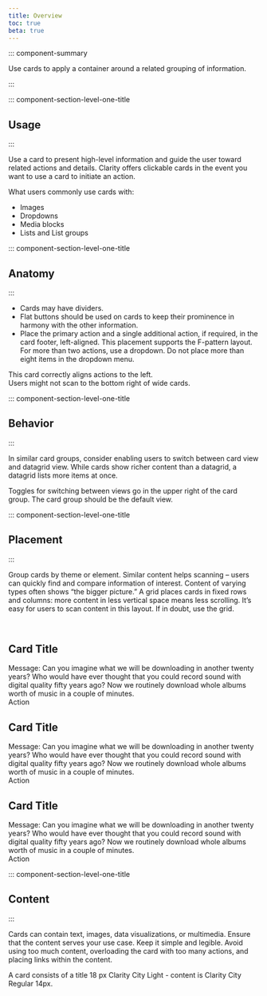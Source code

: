 ```yaml
---
title: Overview
toc: true
beta: true
---
```


::: component-summary

Use cards to apply a container around a related grouping of information.

:::

::: component-section-level-one-title

## Usage

:::

Use a card to present high-level information and guide the user toward related actions and details. Clarity offers clickable cards in the event you want to use a card to initiate an action.

What users commonly use cards with:

- Images
- Dropdowns
- Media blocks
- Lists and List groups

::: component-section-level-one-title

## Anatomy

:::

- Cards may have dividers.
- Flat buttons should be used on cards to keep their prominence in harmony with the other information.
- Place the primary action and a single additional action, if required, in the card footer, left-aligned. This placement supports the F-pattern layout. For more than two actions, use a dropdown. Do not place more than eight items in the dropdown menu.

<div class="clr-row">

<div class="clr-col-sm-12 clr-col-lg-6 doc-do">
<ClrImage class="doc-example" title="Do align card actions to the left" src="/images/angular-components/card/buttons_in_cards_2.png" align="center" />
This card correctly aligns actions to the left.
</div>

<div class="clr-col-sm-12 clr-col-lg-6 doc-dont">
<ClrImage class="doc-example" title="Don't align buttons to right" src="/images/angular-components/card/buttons_in_cards_1.png" align="center" />
Users might not scan to the bottom right of wide cards.
</div>

<div class="clr-col-sm-12 clr-col-lg-6">

</div>
</div>

::: component-section-level-one-title

## Behavior

:::

In similar card groups, consider enabling users to switch between card view and datagrid view. While cards show richer content than a datagrid, a datagrid lists more items at once.

Toggles for switching between views go in the upper right of the card group. The card group should be the default view.

::: component-section-level-one-title

## Placement

:::

Group cards by theme or element.
Similar content helps scanning – users can quickly find and compare information of interest. Content of varying types often shows “the bigger picture.” A grid places cards in fixed rows and columns: more content in less vertical space means less scrolling. It’s easy for users to scan content in this layout. If in doubt, use the grid.

<br/>

<div cds-layout="grid cols@md:4 cols@lg:3 gap:md">
<cds-card aria-labelledby="containerOfCards1">
<div cds-layout="vertical gap:md">
<h2 id="containerOfCards1" cds-text="section" cds-layout="horizontal align:vertical-center">
  Card Title
</h2>
<div cds-text="body light" cds-layout="p-y:lg">
  Message: Can you imagine what we will be downloading in another twenty years? Who would have ever thought that
  you could record sound with digital quality fifty years ago? Now we routinely download whole albums worth of
  music in a couple of minutes.
</div>
<cds-divider cds-card-remove-margin></cds-divider>
<div cds-layout="horizontal gap:sm p-y:sm align:vertical-center">
  <cds-button action="flat-inline">Action</cds-button>
</div>
</div>
</cds-card>
<cds-card aria-labelledby="containerOfCards2">
<div cds-layout="vertical gap:md">
<h2 id="containerOfCards2" cds-text="section" cds-layout="horizontal align:vertical-center">
  Card Title
</h2>
<div cds-text="body light" cds-layout="p-y:lg">
  Message: Can you imagine what we will be downloading in another twenty years? Who would have ever thought that
  you could record sound with digital quality fifty years ago? Now we routinely download whole albums worth of
  music in a couple of minutes.
</div>
<cds-divider cds-card-remove-margin></cds-divider>
<div cds-layout="horizontal gap:sm p-y:sm align:vertical-center">
  <cds-button action="flat-inline">Action</cds-button>
</div>
</div>
</cds-card>
<cds-card aria-labelledby="containerOfCards3">
<div cds-layout="vertical gap:md">
<h2 id="containerOfCards3" cds-text="section" cds-layout="horizontal align:vertical-center">
  Card Title
</h2>
<div cds-text="body light" cds-layout="p-y:lg">
  Message: Can you imagine what we will be downloading in another twenty years? Who would have ever thought that
  you could record sound with digital quality fifty years ago? Now we routinely download whole albums worth of
  music in a couple of minutes.
</div>
<cds-divider cds-card-remove-margin></cds-divider>
<div cds-layout="horizontal gap:sm p-y:sm align:vertical-center">
  <cds-button action="flat-inline">Action</cds-button>
</div>
</div>
</cds-card>
</div>

::: component-section-level-one-title

## Content

:::

Cards can contain text, images, data visualizations, or multimedia. Ensure that the content serves your use case. Keep it simple and legible. Avoid using too much content, overloading the card with too many actions, and placing links within the content.

A card consists of a title 18 px Clarity City Light - content is Clarity City Regular 14px.

